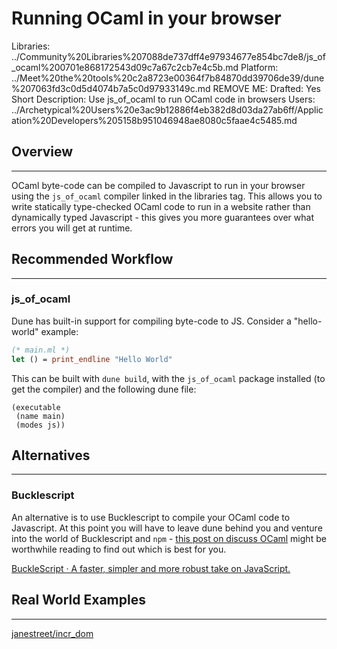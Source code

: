 # Running OCaml in your browser

Libraries: ../Community%20Libraries%207088de737dff4e97934677e854bc7de8/js_of_ocaml%200701e868172543d09c7a67c2cb7e4c5b.md
Platform: ../Meet%20the%20tools%20c2a8723e00364f7b84870dd39706de39/dune%207063fd3c0d5d4074b7a5c0d97933149c.md
REMOVE ME: Drafted: Yes
Short Description: Use js_of_ocaml to run OCaml code in browsers
Users: ../Archetypical%20Users%20e3ac9b12886f4eb382d8d03da27ab6ff/Application%20Developers%205158b951046948ae8080c5faae4c5485.md

## Overview

---

OCaml byte-code can be compiled to Javascript to run in your browser using the `js_of_ocaml` compiler linked in the libraries tag. This allows you to write statically type-checked OCaml code to run in a website rather than dynamically typed Javascript - this gives you more guarantees over what errors you will get at runtime. 

## Recommended Workflow

---

### js_of_ocaml

Dune has built-in support for compiling byte-code to JS. Consider a "hello-world" example: 

```ocaml
(* main.ml *)
let () = print_endline "Hello World"
```

This can be built with `dune build`, with the `js_of_ocaml` package installed (to get the compiler) and the following dune file: 

```
(executable
 (name main)
 (modes js))
```

## Alternatives

---

### Bucklescript

An alternative is to use Bucklescript to compile your OCaml code to Javascript. At this point you will have to leave dune behind you and venture into the world of Bucklescript and `npm` - [this post on discuss OCaml](https://discuss.ocaml.org/t/js-of-ocaml-vs-bucklescript/2293/7) might be worthwhile reading to find out which is best for you. 

[BuckleScript · A faster, simpler and more robust take on JavaScript.](https://bucklescript.github.io/)

## Real World Examples

---

[janestreet/incr_dom](https://github.com/janestreet/incr_dom)